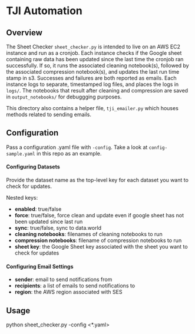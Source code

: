 # TJI Automation
## Overview
The Sheet Checker `sheet_checker.py` is intended to live on an AWS EC2 instance and run as a cronjob. Each instance checks if the Google sheet containing raw data has been updated since the last time the cronjob ran successfully. If so, it runs the associated cleaning notebook(s), followed by the associated compression notebook(s), and updates the last run time stamp in s3. Successes and failures are both reported as emails. Each instance logs to separate, timestamped log files, and places the logs in `logs/`. The notebooks that result after cleaning and compression are saved in `output_notebooks/` for debuggging purposes.

This directory also contains a helper file, `tji_emailer.py` which houses methods related to sending emails.

## Configuration
Pass a configuration .yaml file with `-config`. Take a look at `config-sample.yaml` in this repo as an example.

#### Configuring Datasets
Provide the dataset name as the top-level key for each dataset you want to check for updates.

Nested keys:
* **enabled**: true/false
* **force**: true/false, force clean and update even if google sheet has not been updated since last run
* **sync**: true/false, sync to data.world
* **cleaning notebooks**: filenames of cleaning notebooks to run
* **compression notebooks**: filename of compression notebooks to run
* **sheet key**: the Google Sheet key associated with the sheet you want to check for updates

#### Configuring Email Settings
* **sender**: email to send notifications from
* **recipients**: a list of emails to send notifications to
* **region**: the AWS region associated with SES

## Usage
python sheet_checker.py -config <*.yaml>
